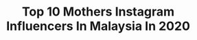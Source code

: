 ---
title: Top 10 Mothers Instagram Influencers In Malaysia In 2020
description: >-
  Find top mothers Instagram influencers in Malaysia in 2020. Most popular hashtags: #love #malaysia #model #workout.
platform: Instagram
profiles:
  - username: "duduannann"
    fullname: >-
      Dudu Ann 📍🇲🇾
    location: "Malaysia"
    followers: 100647
    engagement: 136
    commentsToLikes: 0.041118
    avatar: "https://scontent-lht6-1.cdninstagram.com/v/t51.2885-19/s320x320/75448855_1433332886833029_887569732046159872_n.jpg?_nc_ht=scontent-lht6-1.cdninstagram.com&_nc_ohc=iusdCtK540wAX99OPEj&oh=147f5d88f4f29970c4a686061626dcbf&oe=5EA34586"
    verified: false
    hashtags: "#bhbhealth, #balance, #moisturizing, #jb"
  - username: "mariaivashkevich"
    fullname: >-
      
    location: "Malaysia"
    followers: 4815
    engagement: 1938
    commentsToLikes: 0.019576
    avatar: "https://scontent-lhr8-1.cdninstagram.com/v/t51.2885-19/s320x320/56580632_428325781304279_8902472395692965888_n.jpg?_nc_ht=scontent-lhr8-1.cdninstagram.com&_nc_ohc=1Kr5vD9iGXgAX_sYEbN&oh=04e880749377bf03b5a50d0a3292ac4b&oe=5EB8F482"
    verified: false
    hashtags: "#makeup, #night, #nice, #baby"
  - username: "motheranddaughter_diary"
    fullname: >-
      Mother and Daughter Diary
    location: "Malaysia"
    followers: 80987
    engagement: 193
    commentsToLikes: 0.015265
    avatar: "https://scontent-ams4-1.cdninstagram.com/v/t51.2885-19/s320x320/84356668_829206347595041_4044604375186800640_n.jpg?_nc_ht=scontent-ams4-1.cdninstagram.com&_nc_ohc=u7P9XAZDF8wAX_sBxD4&oh=d8de2c2b5d96e2a2b273bf769b375658&oe=5EB7F590"
    verified: false
    hashtags: "#motheranddaughter, #twins, #beautiful"
  - username: "cherrietan_ellui"
    fullname: >-
      Cherrie Tan 陈佩雯
    location: "Malaysia"
    followers: 120819
    engagement: 47
    commentsToLikes: 0.017699
    avatar: "https://scontent-iad3-1.cdninstagram.com/v/t51.2885-19/s320x320/91164020_662003934612658_6875275727793553408_n.jpg?_nc_ht=scontent-iad3-1.cdninstagram.com&_nc_ohc=UPGa2rwPpCwAX9tGklD&oh=6736edf38b6b1d3a811edfe49ae90d07&oe=5EB57EED"
    verified: false
    hashtags: "#thanksforallthebirthdaywishes, #memangultimate, #berlynwong, #27weekspregnant"
  - username: "pixiegoh"
    fullname: >-
      PixXie Goh 🧚🏽‍♀️
    location: "Malaysia"
    followers: 27934
    engagement: 288
    commentsToLikes: 0.053848
    avatar: "https://scontent-amt2-1.cdninstagram.com/v/t51.2885-19/s320x320/66646376_658681301295590_5141548299714560000_n.jpg?_nc_ht=scontent-amt2-1.cdninstagram.com&_nc_ohc=eEioU9d6dcsAX90wy8p&oh=2f0abad58cb1c067bef1b246bbe2fb8b&oe=5EBA3941"
    verified: false
    hashtags: "#ojeshdreamteam, #theme, #vacation, #alwayslearning"
  - username: "charissachong"
    fullname: >-
      Charissa Chong ✨
    location: "Malaysia"
    followers: 42463
    engagement: 164
    commentsToLikes: 0.028616
    avatar: "https://scontent-ams4-1.cdninstagram.com/v/t51.2885-19/s320x320/89749957_2826970254061837_4908920346838564864_n.jpg?_nc_ht=scontent-ams4-1.cdninstagram.com&_nc_ohc=bV9BRciUjAYAX9le_lQ&oh=967ad385b869d8237db2f23406cccfbc&oe=5EB9A78A"
    verified: false
    hashtags: "#weareinthistogether, #babelxtnmum20, #missuniverse, #stayhome"
  - username: "colleenspartanmma"
    fullname: >-
      Colleen Augustin
    location: "Malaysia"
    followers: 7752
    engagement: 799
    commentsToLikes: 0.020777
    avatar: "https://scontent-amt2-1.cdninstagram.com/v/t51.2885-19/s320x320/92193040_1944699782332445_2106981981844668416_n.jpg?_nc_ht=scontent-amt2-1.cdninstagram.com&_nc_ohc=cHqjfzDr15YAX_jqA35&oh=64a0c797871cb2a62b916e6aac237f85&oe=5EB7CD7D"
    verified: false
    hashtags: "#igers, #protection, #eatclean, #gymmotivation"
  - username: "shannentotten"
    fullname: >-
      Miss Charm Malaysia 2020
    location: "Malaysia"
    followers: 10186
    engagement: 469
    commentsToLikes: 0.031157
    avatar: "https://scontent-ams4-1.cdninstagram.com/v/t51.2885-19/s320x320/90877846_1567104463460621_4296662618375979008_n.jpg?_nc_ht=scontent-ams4-1.cdninstagram.com&_nc_ohc=dkXEnNKz1rwAX_GagvP&oh=6e8365ae22a5020b8994ab49e807292c&oe=5EB68A0D"
    verified: false
    hashtags: "#vietnam, #gongxifachai, #shiningshannen, #plantronicsmalaysia"
  - username: "nadiaazlanshah"
    fullname: >-
      Nadia azlan shah
    location: "Malaysia"
    followers: 106521
    engagement: 207
    commentsToLikes: 0.005868
    avatar: "https://scontent-ort2-1.cdninstagram.com/v/t51.2885-19/s320x320/70896700_393281544679681_7714020666755776512_n.jpg?_nc_ht=scontent-ort2-1.cdninstagram.com&_nc_ohc=Yb5JE3XQEKwAX8G_QnC&oh=355ec17f8609796cbf0b39b16e1197ce&oe=5EB2133A"
    verified: false
    hashtags: "#model, #syidaturn, #shoes, #happy"
  - username: "anne_v_ibrahim"
    fullname: >-
      💕Anne V Ibrahim™ Official
    location: "Malaysia"
    followers: 99113
    engagement: 215
    commentsToLikes: 0.024520
    avatar: "https://scontent-ams4-1.cdninstagram.com/v/t51.2885-19/s320x320/88131799_1564231297058562_4305978402441003008_n.jpg?_nc_ht=scontent-ams4-1.cdninstagram.com&_nc_ohc=-7gn8zww45wAX85HXW7&oh=51dd8bf95b3207e77e0a8eb968dcc9c1&oe=5EBCB5EF"
    verified: false
    hashtags: "#weekendspotlitekool, #myhaiza, #foodgasm, #myhaizaperfume"
---